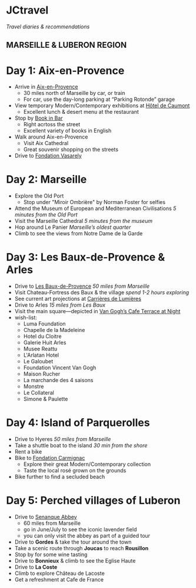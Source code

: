 # JCtravel
*Travel diaries &amp; recommendations*

## **MARSEILLE & LUBERON REGION** 

# Day 1: Aix-en-Provence
* Arrive in [Aix-en-Provence](https://en.wikipedia.org/wiki/Aix-en-Provence)
  * 30 miles north of Marseille by car, or train
  * For car, use the day-long parking at “Parking Rotonde” garage 
* View temporary Modern/Contemporary exhibitions at [Hôtel de Caumont](https://www.caumont-centredart.com/en)
  * Excellent lunch & desert menu at the restaurant
* Stop by [Book in Bar](http://www.bookinbar.com/)
  * Right acrtoss the street 
  * Excellent variety of books in English 
* Walk around Aix-en-Provence
  * Visit Aix Cathedral
  * Great souvenir shopping on the streets
* Drive to [Fondation Vasarely](http://www.fondationvasarely.org/)

# Day 2: Marseille
* Explore the Old Port 
  * Stop under "Miroir Ombrière" by Norman Foster for selfies
* Attend the Museum of European and Mediterranean Civilisations *5 minutes from the Old Port*
* Visit the Marseille Cathedral *5 minutes from the museum* 
* Hop around Le Panier *Marseille’s oldest quarter*
* Climb to see the views from Notre Dame de la Garde

# Day 3: Les Baux-de-Provence & Arles 
* Drive to [Les Baux-de-Provence](https://en.wikipedia.org/wiki/Les_Baux-de-Provence) *50 miles from Marseille*
* Visit Chateau-Fortress des Baux & the village *spend 1-2 hours exploring*
* See current art projections at [Carrières de Lumières](https://www.carrieres-lumieres.com/en)
* Drive to Arles *15 miles from Les Baux* 
* Visit the main square—depicted in [Van Gogh’s Cafe Terrace at Night](https://en.wikipedia.org/wiki/Caf%C3%A9_Terrace_at_Night)
* wish-list:
  * Luma Foundation
  * Chapelle de la Madeleine
  * Hotel du Cloitre
  * Galerie Huit Arles
  * Musee Reattu
  * L'Arlatan Hotel
  * Le Galoubet
  * Foundation Vincent Van Gogh
  * Maison Rucher
  * La marchande des 4 saisons
  * Monstre
  * Le Collateral
  * Simone & Paulette

# Day 4: Island of Parquerolles 
* Drive to Hyeres *50 miles from Marseille*
* Take a shuttle boat to the island *30 min from the shore*
* Rent a bike 
* Bike to [Fondation Carmignac](http://www.fondationcarmignac.com/fr)
  * Explore their great Modern/Contemporary collection 
  * Taste the local rosé grown on the grounds 
* Bike further to find a secluded beach

# Day 5: Perched villages of Luberon
* Drive to [Senanque Abbey](http://www.avignon-et-provence.com/en/monuments/senanque-abbey) 
  * 60 miles from Marseille
  * go in June/July to see the iconic lavender field
  * you can only visit the abbey as part of a guided tour 
* Drive to **Gordes** & take the tour around the town 
* Take a scenic route through **Joucas** to reach **Rousillon** 
* Stop by for some wine tasting
* Drive to **Bonnieux** & climb to see the Eglise Haute
* Drive to **La Coste** 
* Climb to explore Château de Lacoste
* Get a refreshment at Cafe de France


